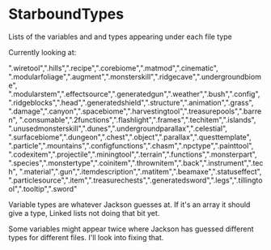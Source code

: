 StarboundTypes
==============

Lists of the variables and and types appearing under each file type

Currently looking at:

".wiretool",".hills",".recipe",".corebiome",".matmod",".cinematic",
".modularfoliage",".augment",".monsterskill",".ridgecave",".undergroundbiome",
".modularstem",".effectsource",".generatedgun",".weather",".bush",".config",
".ridgeblocks",".head",".generatedshield",".structure",".animation",".grass",
".damage",".canyon",".spacebiome",".harvestingtool",".treasurepools",".barren",
".consumable",".2functions",".flashlight",".frames",".techitem",".islands",
".unusedmonsterskill",".dunes",".undergroundparallax",".celestial",
".surfacebiome",".dungeon",".chest",".object",".parallax",".questtemplate",
".particle",".mountains",".configfunctions",".chasm",".npctype",".painttool",
".codexitem",".projectile",".miningtool",".terrain",".functions",".monsterpart",
".species",".monstertype",".coinitem",".thrownitem",".back",".instrument",".tech",
".material",".gun",".itemdescription",".matitem",".beamaxe",".statuseffect",
".particlesource",".item",".treasurechests",".generatedsword",".legs",".tillingtool",".tooltip",".sword"

Variable types are whatever Jackson guesses at. If it's an array it should give a type, Linked lists not doing that bit yet.

Some variables might appear twice where Jackson has guessed different types for different files. I'll look into fixing that.
